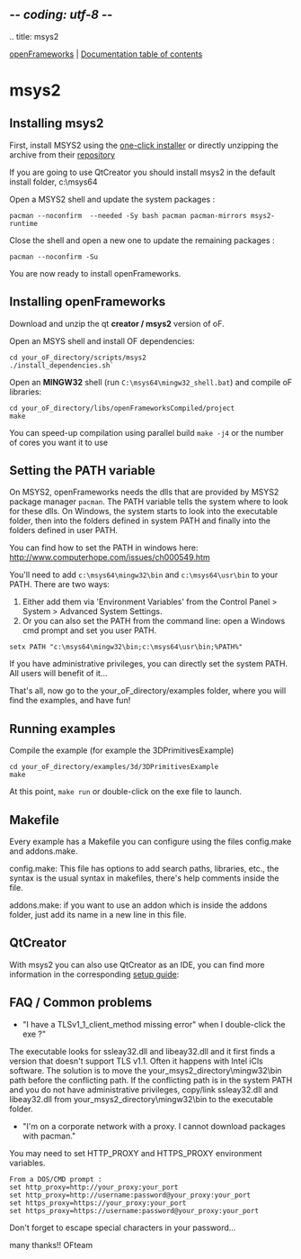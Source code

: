 ## -*- coding: utf-8 -*-
.. title: msys2

[openFrameworks](http://openframeworks.cc/) | [Documentation table of contents](table_of_contents.md)

msys2
=====

Installing msys2 
----------------

First, install MSYS2 using the [one-click installer](https://msys2.github.io/) or 
directly unzipping the archive from their [repository](http://sourceforge.net/projects/msys2/files/Base/x86_64/)

If you are going to use QtCreator you should install msys2 in the default install folder, c:\msys64

Open a MSYS2 shell and update the system packages :

    pacman --noconfirm  --needed -Sy bash pacman pacman-mirrors msys2-runtime
	
Close the shell and open a new one to update the remaining packages :

    pacman --noconfirm -Su

You are now ready to install openFrameworks.	


Installing openFrameworks
-------------------------

Download and unzip the qt **creator / msys2** version of oF.

Open an MSYS shell and install OF dependencies:

    cd your_oF_directory/scripts/msys2
    ./install_dependencies.sh`
	
Open an **MINGW32** shell (run `C:\msys64\mingw32_shell.bat`) and compile oF libraries:

    cd your_oF_directory/libs/openFrameworksCompiled/project
    make

You can speed-up compilation using parallel build `make -j4` or the number of cores you want it to use


Setting the PATH variable
-------------------------
On MSYS2, openFrameworks needs the dlls that are provided by MSYS2 package manager `pacman`. The PATH variable tells the system where to look for these dlls. On Windows, the system starts to look into the executable folder, then into the folders defined in system PATH and finally into the folders defined in user PATH.

You can find how to set the PATH in windows here: http://www.computerhope.com/issues/ch000549.htm

You'll need to add `c:\msys64\mingw32\bin` and `c:\msys64\usr\bin` to your PATH. There are two ways:

1. Either add them via 'Environment Variables' from the Control Panel > System > Advanced System Settings.
2. Or you can also set the PATH from the command line: open a Windows cmd prompt and set you user PATH.
```
setx PATH "c:\msys64\mingw32\bin;c:\msys64\usr\bin;%PATH%"
```

If you have administrative privileges, you can directly set the system PATH. All users will benefit of it...

That's all, now go to the your_oF_directory/examples folder, where you will find 
the examples, and have fun! 

Running examples
----------------
Compile the example (for example the 3DPrimitivesExample)

    cd your_oF_directory/examples/3d/3DPrimitivesExample
    make

At this point, `make run` or  double-click on the exe file to launch. 


Makefile
--------

Every example has a Makefile you can configure using the files config.make
and addons.make.

config.make: This file has options to add search paths, libraries, etc., the 
syntax is the usual syntax in makefiles, there's help comments inside the file.

addons.make: if you want to use an addon which is inside the addons folder, just 
add its name in a new line in this file.

QtCreator
---------

With msys2 you can also use QtCreator as an IDE, you can find more information in the corresponding [setup guide](../qtcreator):

FAQ / Common problems
--------------------- 
- "I have a TLSv1_1_client_method missing error" when I double-click the exe ?"

The executable looks for ssleay32.dll and libeay32.dll and it first finds a version that doesn't support TLS v1.1. Often it happens with Intel iCls software. The solution is to move the your_msys2_directory\mingw32\bin path before the conflicting path. If the conflicting path is in the system PATH and you do not have administrative privileges, copy/link ssleay32.dll and libeay32.dll from your_msys2_directory\mingw32\bin to the executable folder.

- "I'm on a corporate network with a proxy. I cannot download packages with pacman."

You may need to set HTTP_PROXY and HTTPS_PROXY environment variables.

    From a DOS/CMD prompt :    
    set http_proxy=http://your_proxy:your_port
    set http_proxy=http://username:password@your_proxy:your_port
    set https_proxy=https://your_proxy:your_port
    set https_proxy=https://username:password@your_proxy:your_port
Don't forget to escape special characters in your password...



 

many thanks!! OFteam

